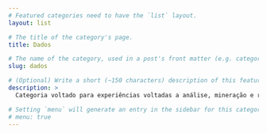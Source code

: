 ```yaml
---
# Featured categories need to have the `list` layout.
layout: list

# The title of the category's page.
title: Dados

# The name of the category, used in a post's front matter (e.g. category: <slug>).
slug: dados

# (Optional) Write a short (~150 characters) description of this featured category.
description: >
  Categoria voltado para experiências voltadas a análise, mineração e raspagem de dados

# Setting `menu` will generate an entry in the sidebar for this category.
# menu: true
---
```

